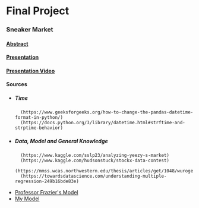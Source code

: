 # Final Project 
### Sneaker Market 

#### [Abstract](Abstract.md)
#### [Presentation](https://docs.google.com/presentation/d/1yiF4CUviTVGnEkYT1BB2eWDVYufElabIkEe74IZEx1o/edit#slide=id.gd927874ebe_0_23) 
#### [Presentation Video](Images/zoom_0.mp4) 
#### Sources
* ##### Time
        (https://www.geeksforgeeks.org/how-to-change-the-pandas-datetime-format-in-python/)
        (https://docs.python.org/3/library/datetime.html#strftime-and-strptime-behavior)

* ##### Data, Model and General Knowledge
        (https://www.kaggle.com/sslp23/analyzing-yeezy-s-market)
        (https://www.kaggle.com/hudsonstuck/stockx-data-contest)
        (https://mmss.wcas.northwestern.edu/thesis/articles/get/1048/wuroger_78337_9062452_Wu.Roger.Thesis.2020.pdf)
        (https://towardsdatascience.com/understanding-multiple-regression-249b16bde83e)

* [Professor Frazier's Model](jmo_gradboost.py)
* [My Model](sneakers.py)
